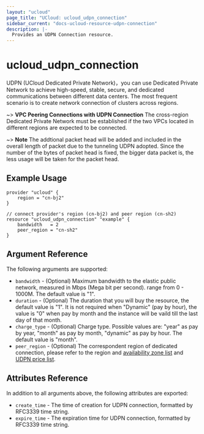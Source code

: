 ```yaml
---
layout: "ucloud"
page_title: "UCloud: ucloud_udpn_connection"
sidebar_current: "docs-ucloud-resource-udpn-connection"
description: |-
  Provides an UDPN Connection resource.
---
```


# ucloud_udpn_connection

UDPN (UCloud Dedicated Private Network)，you can use Dedicated Private Network to achieve high-speed, stable, secure, and dedicated communications between different data centers. The most frequent scenario is to create network connection of clusters across regions.

~> **VPC Peering Connections with UDPN Connection** The cross-region Dedicated Private Network must be established if the two VPCs located in different regions are expected to be connected.

~> **Note** The addtional packet head will be added and included in the overall length of packet due to the tunneling UDPN adopted. Since the number of the bytes of packet head is fixed, the bigger data packet is, the less usage will be taken for the packet head.

## Example Usage

```hcl
provider "ucloud" {
    region = "cn-bj2"
}

// connect provider's region (cn-bj2) and peer region (cn-sh2)
resource "ucloud_udpn_connection" "example" {
    bandwidth   = 2
    peer_region = "cn-sh2"
} 
```

## Argument Reference

The following arguments are supported:

* `bandwidth` - (Optional) Maximum bandwidth to the elastic public network, measured in Mbps (Mega bit per second). range from 0 - 1000M. The default value is "1".
* `duration` - (Optional) The duration that you will buy the resource, the default value is "1". It is not required when "Dynamic" (pay by hour), the value is "0" when pay by month and the instance will be vaild till the last day of that month.
* `charge_type` - (Optional) Charge type. Possible values are: "year" as pay by year, "month" as pay by month, "dynamic" as pay by hour. The default value is "month".
* `peer_region` - (Optional) The correspondent region of dedicated connection, please refer to the region and [availability zone list](https://docs.ucloud.cn/api/summary/regionlist) and [UDPN price list](https://docs.ucloud.cn/network/udpn/udpn_price).

## Attributes Reference

In addition to all arguments above, the following attributes are exported:

* `create_time` - The time of creation for UDPN connection, formatted by RFC3339 time string.
* `expire_time` - The expiration time for UDPN connection, formatted by RFC3339 time string.
